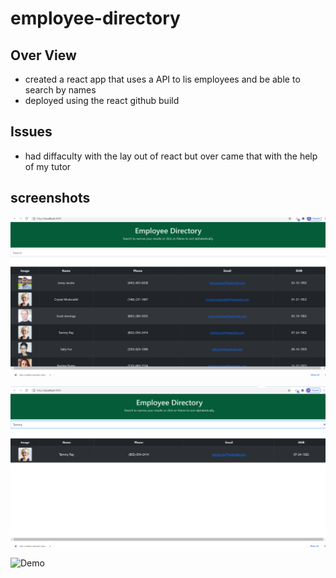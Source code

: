 # employee-directory

## Over View

* created a react app that uses a API to lis employees and be able to search by names
* deployed using the react github build

## Issues

* had diffaculty with the lay out of react but over came that with the help of my tutor

## screenshots 

![fontpage](my-app\assets\EDhomepage.png)

![search](my-app\assets\EDsearch.png)

![Demo](https://drive.google.com/file/d/1hsHngXxPVhGGyboba8lPKXPJIW698Lh9/view)
